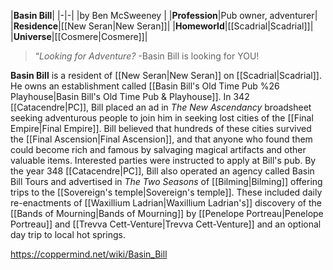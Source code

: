 |**Basin Bill**|
|-|-|
|by  Ben McSweeney |
|**Profession**|Pub owner, adventurer|
|**Residence**|[[New Seran\|New Seran]]|
|**Homeworld**|[[Scadrial\|Scadrial]]|
|**Universe**|[[Cosmere\|Cosmere]]|

>“*Looking for Adventure?*
\-Basin Bill is looking for YOU!


**Basin Bill** is a resident of [[New Seran\|New Seran]] on [[Scadrial\|Scadrial]]. He owns an establishment called [[Basin Bill's Old Time Pub %26 Playhouse\|Basin Bill's Old Time Pub & Playhouse]].
In 342 [[Catacendre\|PC]], Bill placed an ad in *The New Ascendancy* broadsheet seeking adventurous people to join him in seeking lost cities of the [[Final Empire\|Final Empire]]. Bill believed that hundreds of these cities survived the [[Final Ascension\|Final Ascension]], and that anyone who found them could become rich and famous by salvaging magical artifacts and other valuable items. Interested parties were instructed to apply at Bill's pub.
By the year 348 [[Catacendre\|PC]], Bill also operated an agency called Basin Bill Tours and advertised in *The Two Seasons* of [[Bilming\|Bilming]] offering trips to the [[Sovereign's temple\|Sovereign's temple]]. These included daily re-enactments of [[Waxillium Ladrian\|Waxillium Ladrian's]] discovery of the [[Bands of Mourning\|Bands of Mourning]] by [[Penelope Portreau\|Penelope Portreau]] and [[Trevva Cett-Venture\|Trevva Cett-Venture]] and an optional day trip to local hot springs.



https://coppermind.net/wiki/Basin_Bill